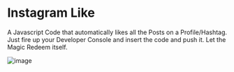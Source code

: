 # Instagram Like

A Javascript Code that automatically likes all the Posts on a Profile/Hashtag. Just fire up your Developer Console and insert the
code and push it. Let the Magic Redeem itself. 

![image](https://github.com/HarshCasper/Rotten-Scripts/blob/master/Instagram-Like/carbon%20(4).png)
